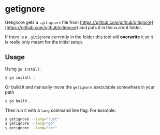 # getignore
Getignore gets a `.gitignore` file from [https://github.com/github/gitignore](https://github.com/github/gitignore) and puts it in the current folder. 

If there is a `.gitignore` currently in the folder this tool will **overwrite** it so it is really only meant for the initial setup.

## Usage
Using `go install`:
```sh
$ go install .
```

Or build it and manually move the `getignore` executable somewhere in your path
```sh
$ go build .
```

Then run it with a `lang` command line flag. For example:
```sh
$ getignore --lang="rust"
$ getignore --lang="go"
$ getignore --lang="c++"
```


